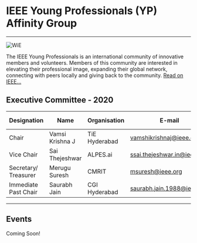 # IEEE Young Professionals (YP) Affinity Group
---

![WiE](/user/img/logos/yp-logo.png)

The IEEE Young Professionals is an international community of innovative members and volunteers. Members of this community are interested in elevating their professional image, expanding their global network, connecting with peers locally and giving back to the community.
[Read on IEEE...](https://yp.ieee.org)

## Executive Committee - 2020

| Designation          | Name                 | Organisation            | E-mail                       | Membership No |
| -------------------- | -------------------- | ----------------------- | ---------------------------- | ------------- |
| Chair                | Vamsi Krishna J   | TiE Hyderabad           | vamshikrishnaj@ieee.org      | M 92210741    |
| Vice Chair           | Sai Thejeshwar       | ALPES.ai                | ssai.thejeshwar.in@ieee.org  | M 93838604    |
| Secretary/ Treasurer            | Merugu Suresh        | CMRIT                   | msuresh@ieee.org             | M 93025601    |
| Immediate Past Chair | Saurabh Jain         | CGI Hyderabad           | saurabh.jain.1988@ieee.org   | M 93988396    |

---

## Events

Coming Soon!
<!-- [List of Events](rssfeed/list.html) -->